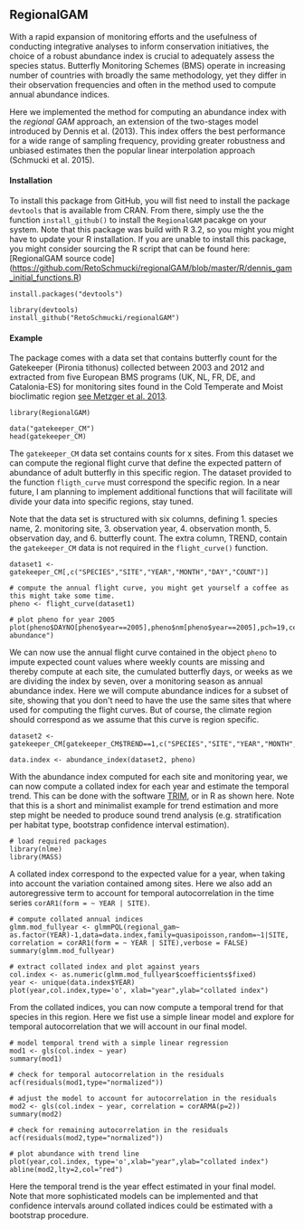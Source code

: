 ## RegionalGAM

With a rapid expansion of monitoring efforts and the usefulness of conducting integrative analyses to inform conservation initiatives, the choice of a robust abundance index is crucial to adequately assess the species status. Butterfly Monitoring Schemes (BMS) operate in increasing number of countries with broadly the same methodology, yet they differ in their observation frequencies and often in the method used to compute annual abundance indices.

Here we implemented the method for computing an abundance index with the *regional GAM* approach, an extension of the two-stages model introduced by Dennis et al. (2013). This index offers the best performance for a wide range of sampling frequency, providing greater robustness and unbiased estimates then the popular linear interpolation approach (Schmucki et al. 2015).

#### Installation

To install this package from GitHub, you will fist need to install the package `devtools` that is available from CRAN. From there, simply use the the function `install_github()` to install the `RegionalGAM` pacakge on your system. Note that this package was build with R 3.2, so you might you might have to update your R installation. If you are unable to install this package, you might consider sourcing the R script that can be found here: [RegionalGAM source code] (https://github.com/RetoSchmucki/regionalGAM/blob/master/R/dennis_gam_initial_functions.R)

```
install.packages("devtools")

library(devtools)
install_github("RetoSchmucki/regionalGAM")
```

#### Example

The package comes with a data set that contains butterfly count for the Gatekeeper (Pironia tithonus) collected between 2003 and 2012 and extracted from five European BMS programs (UK, NL, FR, DE, and Catalonia-ES) for monitoring sites found in the Cold Temperate and Moist bioclimatic region [see Metzger et al. 2013](http://www.research-innovation.ed.ac.uk/Opportunities/global-environmental-stratification-map.aspx#page=features).

```
library(RegionalGAM)

data("gatekeeper_CM")
head(gatekeeper_CM)
```

The `gatekeeper_CM` data set contains counts for x sites. From this dataset we can compute the regional flight curve that define the expected pattern of abundance of adult butterfly in this specific region. The dataset provided to the function `fligth_curve` must correspond the specific region. In a near future, I am planning to implement additional functions that will facilitate will divide your data into specific regions, stay tuned. 

Note that the data set is structured with six columns, defining 1. species name, 2. monitoring site, 3. observation year, 4. observation month, 5. observation day, and 6. butterfly count. The extra column, TREND, contain the `gatekeeper_CM` data is not required in the `flight_curve()` function. 

```	
dataset1 <- gatekeeper_CM[,c("SPECIES","SITE","YEAR","MONTH","DAY","COUNT")]

# compute the annual flight curve, you might get yourself a coffee as this might take some time.
pheno <- flight_curve(dataset1)
	
# plot pheno for year 2005
plot(pheno$DAYNO[pheno$year==2005],pheno$nm[pheno$year==2005],pch=19,cex=0.7,type='o',col='red',xlab="day",ylab="relative abundance")
```

We can now use the annual flight curve contained in the object `pheno` to impute expected count values where weekly counts are missing and thereby compute at each site, the cumulated butterfly days, or weeks as we are dividing the index by seven, over a monitoring season as annual abundance index. Here we will compute abundance indices for a subset of site, showing that you don't need to have the use the same sites that where used for computing the flight curves. But of course, the climate region should correspond as we assume that this curve is region specific.

```
dataset2 <- gatekeeper_CM[gatekeeper_CM$TREND==1,c("SPECIES","SITE","YEAR","MONTH","DAY","COUNT")]
	
data.index <- abundance_index(dataset2, pheno)
```

With the abundance index computed for each site and monitoring year, we can now compute a collated index for each year and estimate the temporal trend. This can be done with the software [TRIM](http://www.cbs.nl/en-GB/menu/themas/natuur-milieu/methoden/trim/default.htm), or in R as shown here. Note that this is a short and minimalist example for trend estimation and more step might be needed to produce sound trend analysis (e.g. stratification per habitat type, bootstrap confidence interval estimation).

```
# load required packages
library(nlme)
library(MASS)
```

A collated index correspond to the expected value for a year, when taking into account the variation contained among sites. Here we also add an autoregressive term to account for temporal autocorrelation in the time series `corAR1(form = ~ YEAR | SITE)`.

```
# compute collated annual indices
glmm.mod_fullyear <- glmmPQL(regional_gam~ as.factor(YEAR)-1,data=data.index,family=quasipoisson,random=~1|SITE, correlation = corAR1(form = ~ YEAR | SITE),verbose = FALSE)
summary(glmm.mod_fullyear)

# extract collated index and plot against years
col.index <- as.numeric(glmm.mod_fullyear$coefficients$fixed)
year <- unique(data.index$YEAR)
plot(year,col.index,type='o', xlab="year",ylab="collated index")
```

From the collated indices, you can now compute a temporal trend for that species in this region. Here we fist use a simple linear model and explore for temporal autocorrelation that we will account in our final model.

```
# model temporal trend with a simple linear regression
mod1 <- gls(col.index ~ year)
summary(mod1)

# check for temporal autocorrelation in the residuals
acf(residuals(mod1,type="normalized"))

# adjust the model to account for autocorrelation in the residuals
mod2 <- gls(col.index ~ year, correlation = corARMA(p=2))
summary(mod2)
	
# check for remaining autocorrelation in the residuals
acf(residuals(mod2,type="normalized"))

# plot abundance with trend line
plot(year,col.index, type='o',xlab="year",ylab="collated index")
abline(mod2,lty=2,col="red")
```

Here the temporal trend is the year effect estimated in your final model. Note that more sophisticated models can be implemented and that confidence intervals around collated indices could be estimated with a bootstrap procedure.


